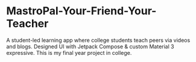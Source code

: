 # MastroPal-Your-Friend-Your-Teacher
A student-led learning app where college students teach peers via videos and blogs. Designed UI with Jetpack Compose &amp; custom Material 3 expressive. This is my final year project in college.
